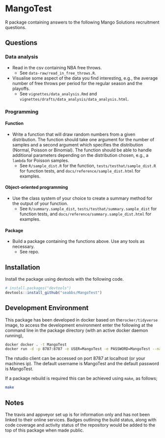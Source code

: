 
MangoTest
=========

R package containing answers to the following Mango Solutions recruitment questions.

Questions
---------

### Data analysis

-   Read in the csv containing NBA free throws.
    -   See `data-raw/read_in_free_throws.R`.
-   Visualise some aspect of the data you find interesting, e.g., the average number of free throws per period for the regular season and the playoffs.
    -   See `vignettes/data_analysis.Rmd` and `vignettes/drafts/data_analysis/data_analysis.html`.

### Programming

#### Function

-   Write a function that will draw random numbers from a given distribution. The function should take one argument for the number of samples and a second argument which specifies the distribution (Normal, Poisson or Binomial). The function should be able to handle additional parameters depending on the distribution chosen, e.g., a `lambda` for Poisson samples.
    -   See `R/sample_dist.R` for the function, `tests/testhat/sample_dist.R` for function tests, and `docs/reference/sample_dist.html` for examples.

#### Object-oriented programming

-   Use the class system of your choice to create a summary method for the output of your function.
    -   See `R/summary.sample_dist`, `tests/testhat/summary.sample_dist` for function tests, and `docs/reference/summary.sample_dist.html` for examples.

#### Package

-   Build a package containing the functions above. Use any tools as necessary.
    -   See repo.

Installation
------------

Install the package using devtools with the following code.

``` r
# install.packages("devtools")
devtools::install_github("seabbs/MangoTest")
```

Development Environment
-----------------------

This package has been developed in docker based on the`rocker/tidyverse` image, to access the development environment enter the following at the command line in the package directory (with an active docker daemon running),

``` bash
docker docker . -t MangoTest
docker run -d -p 8787:8787 -e USER=MangoTest -e PASSWORD=MangoTest --name MangoTest MangoTest
```

The rstudio client can be accessed on port 8787 at localhost (or your machines ip). The default username is MangoTest and the default password is MangoTest.

If a package rebuild is required this can be achieved using `make`, as follows;

``` bash
make
```

Notes
-----

The travis and appveyor set up is for information only and has not been linked to their online services. Badges outlining the build status, along with code coverage and activity status of the repository would be added to the top of this package when made public.
